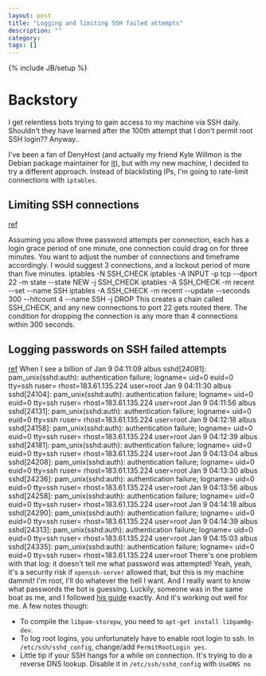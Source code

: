 ```yaml
---
layout: post
title: "Logging and limiting SSH failed attempts"
description: ""
category: 
tags: []
---
```

{% include JB/setup %}

# Backstory
I get relentless bots trying to gain access to my machine via SSH daily. Shouldn't they have learned after the 100th attempt that I don't permit root SSH login?? Anyway..

I've been a fan of DenyHost (and actually my friend Kyle Willmon is the Debian package maintainer for [it](http://packages.qa.debian.org/d/denyhosts.html)),
but with my new machine, I decided to try a different approach. Instead of blacklisting IPs, I'm going to rate-limit connections with `iptables`.

## Limiting SSH connections
[ref](http://hostingfu.com/article/ssh-dictionary-attack-prevention-with-iptables)

Assuming you allow three password attempts per connection, each has a login grace period of one minute, one connection could drag on for three minutes.
You want to adjust the number of connections and timeframe accordingly. I would suggest 3 connections, and a lockout period of more than five minutes.
    iptables -N SSH_CHECK
    iptables -A INPUT -p tcp --dport 22 -m state --state NEW -j SSH_CHECK
    iptables -A SSH_CHECK -m recent --set --name SSH
    iptables -A SSH_CHECK -m recent --update --seconds 300 --hitcount 4 --name SSH -j DROP
This creates a chain called SSH_CHECK, and any new connections to port 22 gets routed there. The condition for dropping the connection is any more than 4 connections within 300 seconds.



## Logging passwords on SSH failed attempts
[ref](http://www.adeptus-mechanicus.com/codex/logsshp/logsshp.html)
When I see a billion of
    Jan  9 04:11:09 albus sshd[24081]: pam_unix(sshd:auth): authentication failure; logname= uid=0 euid=0 tty=ssh ruser= rhost=183.61.135.224  user=root
    Jan  9 04:11:30 albus sshd[24104]: pam_unix(sshd:auth): authentication failure; logname= uid=0 euid=0 tty=ssh ruser= rhost=183.61.135.224  user=root
    Jan  9 04:11:56 albus sshd[24131]: pam_unix(sshd:auth): authentication failure; logname= uid=0 euid=0 tty=ssh ruser= rhost=183.61.135.224  user=root
    Jan  9 04:12:18 albus sshd[24158]: pam_unix(sshd:auth): authentication failure; logname= uid=0 euid=0 tty=ssh ruser= rhost=183.61.135.224  user=root
    Jan  9 04:12:39 albus sshd[24181]: pam_unix(sshd:auth): authentication failure; logname= uid=0 euid=0 tty=ssh ruser= rhost=183.61.135.224  user=root
    Jan  9 04:13:04 albus sshd[24208]: pam_unix(sshd:auth): authentication failure; logname= uid=0 euid=0 tty=ssh ruser= rhost=183.61.135.224  user=root
    Jan  9 04:13:30 albus sshd[24236]: pam_unix(sshd:auth): authentication failure; logname= uid=0 euid=0 tty=ssh ruser= rhost=183.61.135.224  user=root
    Jan  9 04:13:56 albus sshd[24258]: pam_unix(sshd:auth): authentication failure; logname= uid=0 euid=0 tty=ssh ruser= rhost=183.61.135.224  user=root
    Jan  9 04:14:18 albus sshd[24290]: pam_unix(sshd:auth): authentication failure; logname= uid=0 euid=0 tty=ssh ruser= rhost=183.61.135.224  user=root
    Jan  9 04:14:39 albus sshd[24313]: pam_unix(sshd:auth): authentication failure; logname= uid=0 euid=0 tty=ssh ruser= rhost=183.61.135.224  user=root
    Jan  9 04:15:03 albus sshd[24335]: pam_unix(sshd:auth): authentication failure; logname= uid=0 euid=0 tty=ssh ruser= rhost=183.61.135.224  user=root
There's one problem with that log: it doesn't tell me what password was attempted! Yeah, yeah, it's a security risk if `openssh-server` allowed that, but this is my machine dammit! I'm root, I'll
do whatever the hell I want. And I really want to know what passwords the bot is guessing. Luckily, someone was in the same boat as me, and I followed [his guide](http://www.adeptus-mechanicus.com/codex/logsshp/logsshp.html) exactly.
And it's working out well for me. A few notes though:
* To compile the `libpam-storepw`, you need to `apt-get install libpam0g-dev`.
* To log root logins, you unfortunately have to enable root login to ssh. In `/etc/ssh/sshd_config`, change/add `PermitRootLogin yes`.
* Little tip if your SSH hangs for a while on connection. It's trying to do a reverse DNS lookup. Disable it in `/etc/ssh/sshd_config` with `UseDNS no`
